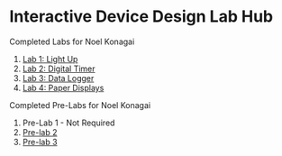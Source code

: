 # Interactive Device Design Lab Hub

Completed Labs for Noel Konagai

1. [Lab 1: Light Up](https://github.com/noelkonagai/IDD-Fa18-Lab1/blob/master/README.md)
2. [Lab 2: Digital Timer](https://github.com/noelkonagai/IDD-Fa19-Lab2/blob/master/README.md)
3. [Lab 3: Data Logger](https://github.com/noelkonagai/interactive-devices/tree/master/Lab%203)
4. [Lab 4: Paper Displays](https://github.com/noelkonagai/interactive-devices/tree/master/Lab%204)

Completed Pre-Labs for Noel Konagai

1. Pre-Lab 1 - Not Required
2. [Pre-lab 2](https://github.com/noelkonagai/interactive-devices/blob/master/Lab%202/Readme.md)
3. [Pre-lab 3](https://github.com/noelkonagai/interactive-devices/blob/master/Lab%203/figures/Readme.md)